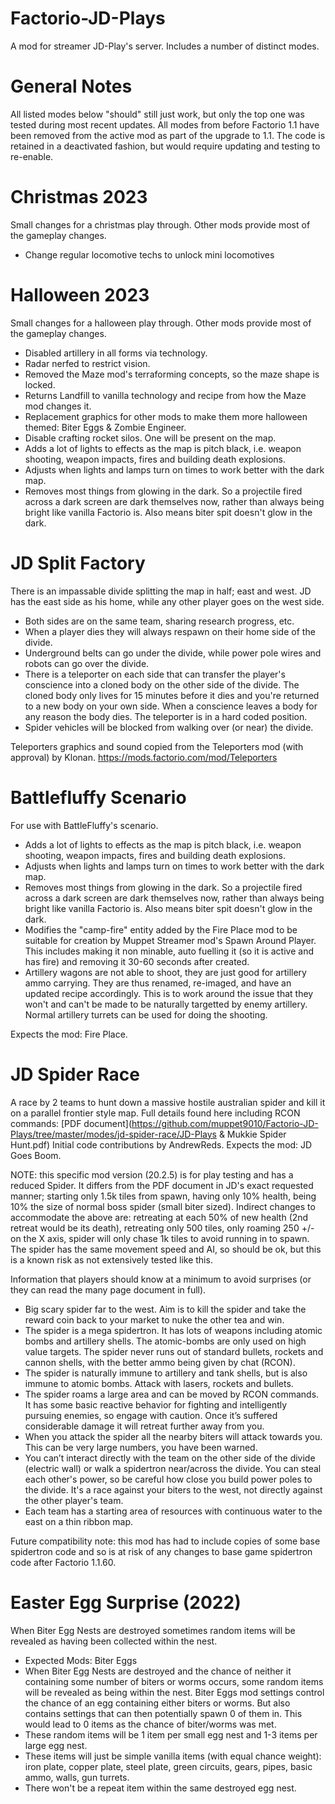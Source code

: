 # Factorio-JD-Plays



A mod for streamer JD-Play's server. Includes a number of distinct modes.



General Notes
==============

All listed modes below "should" still just work, but only the top one was tested during most recent updates.
All modes from before Factorio 1.1 have been removed from the active mod as part of the upgrade to 1.1. The code is retained in a deactivated fashion, but would require updating and testing to re-enable.



Christmas 2023
==============

Small changes for a christmas play through. Other mods provide most of the gameplay changes.
- Change regular locomotive techs to unlock mini locomotives



Halloween 2023
==============

Small changes for a halloween play through. Other mods provide most of the gameplay changes.
- Disabled artillery in all forms via technology.
- Radar nerfed to restrict vision.
- Removed the Maze mod's terraforming concepts, so the maze shape is locked.
- Returns Landfill to vanilla technology and recipe from how the Maze mod changes it.
- Replacement graphics for other mods to make them more halloween themed: Biter Eggs & Zombie Engineer.
- Disable crafting rocket silos. One will be present on the map.
- Adds a lot of lights to effects as the map is pitch black, i.e. weapon shooting, weapon impacts, fires and building death explosions.
- Adjusts when lights and lamps turn on times to work better with the dark map.
- Removes most things from glowing in the dark. So a projectile fired across a dark screen are dark themselves now, rather than always being bright like vanilla Factorio is. Also means biter spit doesn't glow in the dark.



JD Split Factory
==============

There is an impassable divide splitting the map in half; east and west. JD has the east side as his home, while any other player goes on the west side.

- Both sides are on the same team, sharing research progress, etc.
- When a player dies they will always respawn on their home side of the divide.
- Underground belts can go under the divide, while power pole wires and robots can go over the divide.
- There is a teleporter on each side that can transfer the player's conscience into a cloned body on the other side of the divide. The cloned body only lives for 15 minutes before it dies and you're returned to a new body on your own side. When a conscience leaves a body for any reason the body dies. The teleporter is in a hard coded position.
- Spider vehicles will be blocked from walking over (or near) the divide.

Teleporters graphics and sound copied from the Teleporters mod (with approval) by Klonan. https://mods.factorio.com/mod/Teleporters



Battlefluffy Scenario
================

For use with BattleFluffy's scenario.

- Adds a lot of lights to effects as the map is pitch black, i.e. weapon shooting, weapon impacts, fires and building death explosions.
- Adjusts when lights and lamps turn on times to work better with the dark map.
- Removes most things from glowing in the dark. So a projectile fired across a dark screen are dark themselves now, rather than always being bright like vanilla Factorio is. Also means biter spit doesn't glow in the dark.
- Modifies the "camp-fire" entity added by the Fire Place mod to be suitable for creation by Muppet Streamer mod's Spawn Around Player. This includes making it non minable, auto fuelling it (so it is active and has fire) and removing it 30-60 seconds after created.
- Artillery wagons are not able to shoot, they are just good for artillery ammo carrying. They are thus renamed, re-imaged, and have an updated recipe accordingly. This is to work around the issue that they won't and can't be made to be naturally targetted by enemy artillery. Normal artillery turrets can be used for doing the shooting.

Expects the mod: Fire Place.



JD Spider Race
================

A race by 2 teams to hunt down a massive hostile australian spider and kill it on a parallel frontier style map.
Full details found here including RCON commands: [PDF document](https://github.com/muppet9010/Factorio-JD-Plays/tree/master/modes/jd-spider-race/JD-Plays & Mukkie Spider Hunt.pdf)
Initial code contributions by AndrewReds.
Expects the mod: JD Goes Boom.

NOTE: this specific mod version (20.2.5) is for play testing and has a reduced Spider. It differs from the PDF document in JD's exact requested manner; starting only 1.5k tiles from spawn, having only 10% health, being 10% the size of normal boss spider (small biter sized). Indirect changes to accommodate the above are: retreating at each 50% of new health (2nd retreat would be its death), retreating only 500 tiles, only roaming 250 +/- on the X axis, spider will only chase 1k tiles to avoid running in to spawn. The spider has the same movement speed and AI, so should be ok, but this is a known risk as not extensively tested like this.

Information that players should know at a minimum to avoid surprises (or they can read the many page document in full).

- Big scary spider far to the west. Aim is to kill the spider and take the reward coin back to your market to nuke the other tea and win.
- The spider is a mega spidertron. It has lots of weapons including atomic bombs and artillery shells. The atomic-bombs are only used on high value targets. The spider never runs out of standard bullets, rockets and cannon shells, with the better ammo being given by chat (RCON).
- The spider is naturally immune to artillery and tank shells, but is also immune to atomic bombs. Attack with lasers, rockets and bullets.
- The spider roams a large area and can be moved by RCON commands. It has some basic reactive behavior for fighting and intelligently pursuing enemies, so engage with caution. Once it’s suffered considerable damage it will retreat further away from you.
- When you attack the spider all the nearby biters will attack towards you. This can be very large numbers, you have been warned.
- You can’t interact directly with the team on the other side of the divide (electric wall) or walk a spidertron near/across the divide. You can steal each other's power, so be careful how close you build power poles to the divide. It's a race against your biters to the west, not directly against the other player's team.
- Each team has a starting area of resources with continuous water to the east on a thin ribbon map.

Future compatibility note: this mod has had to include copies of some base spidertron code and so is at risk of any changes to base game spidertron code after Factorio 1.1.60.



Easter Egg Surprise (2022)
================

When Biter Egg Nests are destroyed sometimes random items will be revealed as having been collected within the nest.

- Expected Mods: Biter Eggs
- When Biter Egg Nests are destroyed and the chance of neither it containing some number of biters or worms occurs, some random items will be revealed as being within the nest. Biter Eggs mod settings control the chance of an egg containing either biters or worms. But also contains settings that can then potentially spawn 0 of them in. This would lead to 0 items as the chance of biter/worms was met.
- These random items will be 1 item per small egg nest and 1-3 items per large egg nest.
- These items will just be simple vanilla items (with equal chance weight): iron plate, copper plate, steel plate, green circuits, gears, pipes, basic ammo, walls, gun turrets.
- There won't be a repeat item within the same destroyed egg nest.
